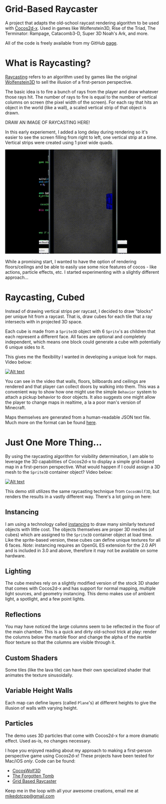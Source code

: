 # Grid-Based Raycaster
A project that adapts the old-school raycast rendering algorithm to be used with [Cocos2d-x](http://cocos2d-x.org/). Used in games like Wolfenstein3D, Rise of the Triad, The Terminator: Rampage, Catacomb3-D, Super 3D Noah's Ark, and more.

All of the code is freely available from my GitHub [page](https://github.com/mikedotcpp).

# What is Raycasting?
[Raycasting](http://permadi.com/1996/05/ray-casting-tutorial-table-of-contents/) refers to an algorithm used by games like the original [Wolfenstein3D](https://en.wikipedia.org/wiki/Wolfenstein_3D) to sell the illusion of a first-person perspective.

The basic idea is to fire a bunch of rays from the player and draw whatever those rays hit. The number of rays to fire is equal to the number of vertical columns on screen (the pixel width of
the screen). For each ray that hits an object in the world (like a wall), a scaled vertical strip of that object is drawn.

DRAW AN IMAGE OF RAYCASTING HERE!

In this early experiement, I added a long delay during rendering so it's easier to see the screen filling from right to left, one vertical strip at a time. Vertical strips were created using
1 pixel wide quads.

![Raycasting animation](https://github.com/mikedotcpp/GBRaycaster/blob/master/Resources/out.gif)

While a promising start, I wanted to have the option of rendering floors/ceilings and be able to easily use some nice features of cocos - like actions, particle effects, etc. I started experimenting
with a slightly different approach...

# Raycasting, Cubed

Instead of drawing vertical strips per raycast, I decided to draw "blocks" per unique hit from a raycast. That is, draw cubes for each tile that a ray intersects with in projected 3D space.

Each cube is made from a `Sprite3D` object with 6 `Sprite`'s as children that each represent a different face. All faces are optional and completely independent, which means one block could
generate a cube with potentially 6 unique sides to it.

This gives me the flexibility I wanted in developing a unique look for maps. Video below:

[![Alt text](https://img.youtube.com/vi/B7PCPfR8Ez0/0.jpg)](https://www.youtube.com/watch?v=B7PCPfR8Ez0)

You can see in the video that walls, floors, billboards and ceilings are rendered and that player can collect doors by walking into them. This was a convenient way to show how one might use the simple
`Behavior` system to attach a pickup behavior to door objects. It also suggests one might allow the player to change maps in realtime, a la a poor man's version of Minecraft.

Maps themselves are generated from a human-readable JSON text file. Much more on the format can be found [here](https://github.com/mikedotcpp/GridBasedRaycaster/wiki/Map-Format#overview).

# Just One More Thing...

By using the raycasting algorithm for visibility determination, I am able to leverage the 3D capabilities of Cocos2d-x to display a simple grid-based map in a first-person perspective. What would
happen if I could assign a 3D mesh to the `Sprite3D` container object? Video below:

[![Alt text](https://img.youtube.com/vi/L6gVolqa8A0/0.jpg)](https://www.youtube.com/watch?v=L6gVolqa8A0)

This demo still utilizes the same raycasting technique from `CocosWolf3D`, but renders the results in a vastly different way. There's a lot going on here: 

## Instancing ##
I am using a technology called [instancing](https://www.khronos.org/registry/OpenGL-Refpages/es3.0/html/glDrawElementsInstanced.xhtml) to draw many similarly 
textured objects with little cost. The objects themselves are proper 3D meshes (of cubes) which are assigned to the `Sprite3D` container object at load time. Like the sprite-based version, these 
cubes can define unique textures for all 6 faces. *Note*: instancing requires an OpenGL ES extension for the 2.0 API and is included in 3.0 and above, therefore it may not be available on some
hardware.

## Lighting ##
The cube meshes rely on a slightly modified version of the stock 3D shader that comes with Cocos2d-x and has support for normal mapping, multiple light sources, and geometry instancing. This demo
makes use of ambient light, a spotlight, and a few point lights. 

## Reflections ##
You may have noticed the large columns seem to be reflected in the floor of the main chamber. This is a quick and dirty old-school trick at play: render the columns below the marble floor and 
change the alpha of the marble floor texture so that the columns are visible through it.

## Custom Shaders ##
Some tiles (like the lava tile) can have their own specialized shader that animates the texture sinusoidally.

## Variable Height Walls ##
Each map can define layers (called `Plane`'s) at different heights to give the illusion of walls with varying height. 

## Particles ##
The demo uses 3D particles that come with Cocos2d-x for a more dramatic effect. Used as-is, no changes necessary.

I hope you enjoyed reading about my approach to making a first-person perspective game using Cocos2d-x! These projects have been tested for Mac/iOS *only*. Code can be found:
* [CocosWolf3D](https://github.com/mikedotcpp/CocosWolf3D)
* [The Forgotten Tomb](https://github.com/mikedotcpp/TheForgottenTomb)
* [Grid Based Raycaster](https://github.com/mikedotcpp/GridBasedRaycaster)

Keep me in the loop with all your awesome creations, email me at mikedotcpp@gmail.com